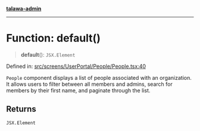 [**talawa-admin**](../../../../../README.md)

***

# Function: default()

> **default**(): `JSX.Element`

Defined in: [src/screens/UserPortal/People/People.tsx:40](https://github.com/MayankJha014/talawa-admin/blob/0dd35cc200a4ed7562fa81ab87ec9b2a6facd18b/src/screens/UserPortal/People/People.tsx#L40)

`People` component displays a list of people associated with an organization.
It allows users to filter between all members and admins, search for members by their first name,
and paginate through the list.

## Returns

`JSX.Element`
